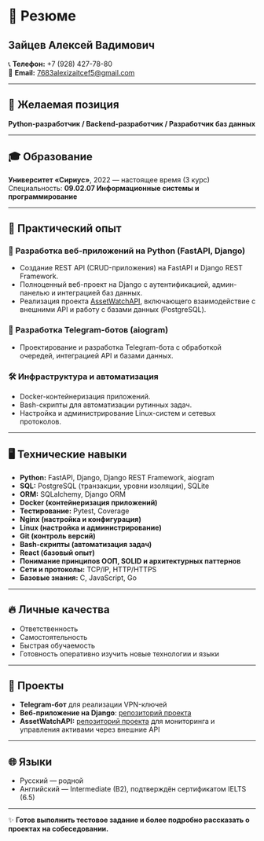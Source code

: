 


# 📝 Резюме

## Зайцев Алексей Вадимович

📞 **Телефон:** +7 (928) 427-78-80  
📧 **Email:** [7683alexizaitcef5@gmail.com](mailto:7683alexizaitcef5@gmail.com)

---

## 🎯 Желаемая позиция

**Python-разработчик / Backend-разработчик / Разработчик баз данных**

---

## 🎓 Образование

**Университет «Сириус»**, 2022 — настоящее время (3 курс)  
Специальность: **09.02.07 Информационные системы и программирование**

---

## 💼 Практический опыт

### 🚀 Разработка веб-приложений на Python (FastAPI, Django)
- Создание REST API (CRUD-приложения) на FastAPI и Django REST Framework.
- Полноценный веб-проект на Django с аутентификацией, админ-панелью и интеграцией баз данных.
- Реализация проекта [AssetWatchAPI](https://github.com/anonim767bn/AssetWatchAPI), включающего взаимодействие с внешними API и работу с базами данных (PostgreSQL).

### 🤖 Разработка Telegram-ботов (aiogram)
- Проектирование и разработка Telegram-бота с обработкой очередей, интеграцией API и базами данных.

### 🛠 Инфраструктура и автоматизация
- Docker-контейнеризация приложений.
- Bash-скрипты для автоматизации рутинных задач.
- Настройка и администрирование Linux-систем и сетевых протоколов.

---

## 🖥 Технические навыки

- **Python:** FastAPI, Django, Django REST Framework, aiogram
- **SQL:** PostgreSQL (транзакции, уровни изоляции), SQLite
- **ORM:** SQLalchemy, Django ORM
- **Docker (контейнеризация приложений)**
- **Тестирование:** Pytest, Coverage
- **Nginx (настройка и конфигурация)**
- **Linux (настройка и администрирование)**
- **Git (контроль версий)**
- **Bash-скрипты (автоматизация задач)**
- **React (базовый опыт)**
- **Понимание принципов ООП, SOLID и архитектурных паттернов**
- **Сети и протоколы:** TCP/IP, HTTP/HTTPS
- **Базовые знания:** C, JavaScript, Go

---

## 🔥 Личные качества

- Ответственность
- Самостоятельность
- Быстрая обучаемость
- Готовность оперативно изучить новые технологии и языки

---

## 📂 Проекты

- **Telegram-бот** для реализации VPN-ключей
- **Веб-приложение на Django**: [репозиторий проекта](https://github.com/anonim767bn/django-project)
- **AssetWatchAPI:** [репозиторий проекта](https://github.com/anonim767bn/AssetWatchAPI) для мониторинга и управления активами через внешние API

---

## 🌐 Языки

- Русский — родной
- Английский — Intermediate (B2), подтверждён сертификатом IELTS (6.5)

---

✨ **Готов выполнить тестовое задание и более подробно рассказать о проектах на собеседовании.**
